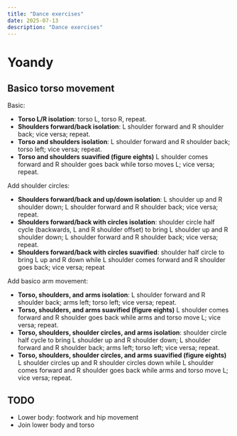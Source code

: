 ```yaml
---
title: "Dance exercises"
date: 2025-07-13
description: "Dance exercises"
---
```


# Yoandy

## Basico torso movement

Basic:

- **Torso L/R isolation**: torso L, torso R, repeat.
- **Shoulders forward/back isolation**: L shoulder forward and R shoulder back; vice versa; repeat.
- **Torso and shoulders isolation**: L shoulder forward and R shoulder back; torso left; vice versa; repeat.
- **Torso and shoulders suavified (figure eights)** L shoulder comes forward and R shoulder goes back while torso moves L; vice versa; repeat.

Add shoulder circles:

- **Shoulders forward/back and up/down isolation**: L shoulder up and R shoulder down; L shoulder forward and R shoulder back; vice versa; repeat.
- **Shoulders forward/back with circles isolation**: shoulder circle half cycle (backwards, L and R shoulder offset) to bring L shoulder up and R shoulder down; L shoulder forward and R shoulder back; vice versa; repeat.
- **Shoulders forward/back with circles suavified**: shoulder half circle to bring L up and R down while L shoulder comes forward and R shoulder goes back; vice versa; repeat

Add basico arm movement:

- **Torso, shoulders, and arms isolation**: L shoulder forward and R shoulder back; arms left; torso left; vice versa; repeat.
- **Torso, shoulders, and arms suavified (figure eights)** L shoulder comes forward and R shoulder goes back while arms and torso move L; vice versa; repeat.
- **Torso, shoulders, shoulder circles, and arms isolation**: shoulder circle half cycle to bring L shoulder up and R shoulder down; L shoulder forward and R shoulder back; arms left; torso left; vice versa; repeat.
- **Torso, shoulders, shoulder circles, and arms suavified (figure eights)** L shoulder circles up and R shoulder circles down while L shoulder comes forward and R shoulder goes back while arms and torso move L; vice versa; repeat.

## TODO

- Lower body: footwork and hip movement
- Join lower body and torso
